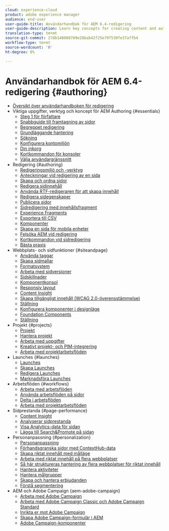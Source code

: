 ```yaml
---
cloud: experience-cloud
product: adobe experience manager
audience: end-user
user-guide-title: Användarhandbok för AEM 6.4-redigering
user-guide-description: Learn key concepts for creating content and authoring in AEM.
translation-type: tm+mt
source-git-commit: 27db148008709e28bab42f25e79f530fe37affb4
workflow-type: tm+mt
source-wordcount: '0'
ht-degree: 0%

---
```



# Användarhandbok för AEM 6.4-redigering {#authoring}

+ [Översikt över användarhandboken för redigering](home.md)
+ Viktiga uppgifter, verktyg och koncept för AEM Authoring {#essentials}
   + [Steg 1 för författare](first-steps.md)
   + [Snabbguide till framtagning av sidor](qg-page-authoring.md)
   + [Begreppet redigering](author.md)
   + [Grundläggande hantering](basic-handling.md)
   + [Sökning](search.md)
   + [Konfigurera kontomiljön](user-properties.md)
   + [Din inkorg](inbox.md)
   + [Kortkommandon för konsoler](keyboard-shortcuts.md)
   + [Välja användargränssnitt](select-ui.md)
+ Redigering {#authoring}
   + [Redigeringsmiljö och -verktyg](author-environment-tools.md)
   + [Anteckningar vid redigering av en sida](annotations.md)
   + [Skapa och ordna sidor](managing-pages.md)
   + [Redigera sidinnehåll](editing-content.md)
   + [Använda RTF-redigeraren för att skapa innehåll](rich-text-editor.md)
   + [Redigera sidegenskaper](editing-page-properties.md)
   + [Publicera sidor](publishing-pages.md)
   + [Sidredigering med innehållsfragment](content-fragments.md)
   + [Experience Fragments](experience-fragments.md)
   + [Exportera till CSV](csv-export.md)
   + [Komponenter](default-components.md)
   + [Skapa en sida för mobila enheter](mobile.md)
   + [Felsöka AEM vid redigering](troubleshooting.md)
   + [Kortkommandon vid sidredigering](page-authoring-keyboard-shortcuts.md)
   + [Bästa praxis](best-practices.md)
+ Webbplats- och sidfunktioner {#siteandpage}
   + [Använda taggar](tags.md)
   + [Skapa sidmallar](templates.md)
   + [Formatsystem](style-system.md)
   + [Arbeta med sidversioner](working-with-page-versions.md)
   + [Sidskillnader](page-diff.md)
   + [Komponentkonsol](default-components-console.md)
   + [Responsiv layout](responsive-layout.md)
   + [Content Insight](content-insights.md)
   + [Skapa tillgängligt innehåll (WCAG 2.0-överensstämmelse)](creating-accessible-content.md)
   + [Ställning](scaffolding.md)
   + [Konfigurera komponenter i designläge](default-components-designmode.md)
   + [Foundation Components](default-components-foundation.md)
   + [Ställning](scaffolding.md)
+ Projekt {#projects}
   + [Projekt](projects.md)
   + [Hantera projekt](touch-ui-managing-projects.md)
   + [Arbeta med uppgifter](task-content.md)
   + [Kreativt projekt- och PIM-integrering](managing-product-information.md)
   + [Arbeta med projektarbetsflöden](projects-with-workflows.md)
+ Launches {#launches}
   + [Launches](launches.md)
   + [Skapa Launches](launches-creating.md)
   + [Redigera Launches](launches-editing.md)
   + [Marknadsföra Launches](launches-promoting.md)
+ Arbetsflöden {#workflows}
   + [Arbeta med arbetsflöden](workflows.md)
   + [Använda arbetsflöden på sidor](workflows-applying.md)
   + [Delta i arbetsflöden](workflows-participating.md)
   + [Arbeta med projektarbetsflöden](projects-with-workflows.md)
+ Sidprestanda {#page-performance}
   + [Content Insight](content-insights.md)
   + [Analyserar sidprestanda](ci-analyze.md)
   + [Visa Analytics-data för sidan](pa-using.md)
   + [Lägga till Search&amp;Promote på sidan](search-and-promote.md)
+ Personanpassning {#personalization}
   + [Personanpassning](personalization.md)
   + [Förhandsgranska sidor med ContextHub-data](ch-previewing.md)
   + [Skapa riktat innehåll med målläge](content-targeting-touch.md)
   + [Arbeta med riktat innehåll på flera webbplatser](multisite-support-targeted-content.md)
   + [Så här struktureras hantering av flera webbplatser för riktat innehåll](technical-multisite-targeted.md)
   + [Hantera aktiviteter](activitylib.md)
   + [Hantera målgrupper](managing-audiences.md)
   + [Skapa och hantera erbjudanden](offerlib.md)
   + [Förstå segmentering](segmentation-overview.md)
+ AEM och Adobe Campaign {aem-adobe-campaign}
   + [Arbeta med Adobe Campaign](adobe-campaign.md)
   + [Arbeta med Adobe Campaign Classic och Adobe Campaign Standard](campaign.md)
   + [Inrikta er mot Adobe Campaign](target-adobe-campaign.md)
   + [Skapa Adobe Campaign-formulär i AEM](adobe-campaign-forms.md)
   + [Adobe Campaign-komponenter](adobe-campaign-components.md)